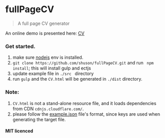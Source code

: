# fullPageCV
> A full page CV generator

An online demo is presented here: [CV](http://7mj59j.com1.z0.glb.clouddn.com/CV.html)

### Get started.
1. make sure [nodejs](https://nodejs.org/en/) env is installed.
2. `` git clone https://github.com/shuson/fullPageCV.git `` and run `` npm install``; this will install gulp and ectjs
3. update example file in ``./src `` directory
4. run `` gulp `` and the `` CV.html `` will be generated in `` ./dist `` directory.

### Note:
1. `` CV.html `` is not a stand-alone resource file, and it loads dependencies from CDN ``cdnjs.cloudflare.com/``.
2. please follow the [example.json](https://github.com/shuson/fullPageCV/blob/master/src/example.json) file's format, since keys are used when generating the target file.

#### MIT licenced
